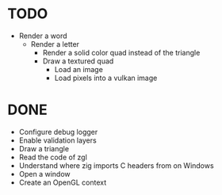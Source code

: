 # TODO
- Render a word
    - Render a letter
        + Render a solid color quad instead of the triangle
        - Draw a textured quad
            + Load an image
            - Load pixels into a vulkan image

# DONE
- Configure debug logger
- Enable validation layers
- Draw a triangle
- Read the code of zgl
- Understand where zig imports C headers from on Windows
- Open a window
- Create an OpenGL context
